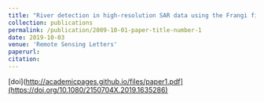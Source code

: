 ```yaml
---
title: "River detection in high-resolution SAR data using the Frangi filter and shearlet features"
collection: publications
permalink: /publication/2009-10-01-paper-title-number-1
date: 2019-10-03
venue: 'Remote Sensing Letters'
paperurl: 
citation: 
---
```

[doi](http://academicpages.github.io/files/paper1.pdf](https://doi.org/10.1080/2150704X.2019.1635286)

